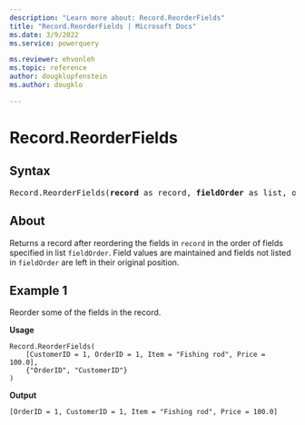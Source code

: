 ```yaml
---
description: "Learn more about: Record.ReorderFields"
title: "Record.ReorderFields | Microsoft Docs"
ms.date: 3/9/2022
ms.service: powerquery

ms.reviewer: ehvonleh
ms.topic: reference
author: dougklopfenstein
ms.author: dougklo

---
```

# Record.ReorderFields

## Syntax

<pre>
Record.ReorderFields(<b>record</b> as record, <b>fieldOrder</b> as list, optional <b>missingField</b> as nullable number) as record
</pre>
  
## About

Returns a record after reordering the fields in `record` in the order of fields specified in list `fieldOrder`. Field values are maintained and fields not listed in `fieldOrder` are left in their original position.

## Example 1

Reorder some of the fields in the record.

**Usage**

```powerquery-m
Record.ReorderFields(
    [CustomerID = 1, OrderID = 1, Item = "Fishing rod", Price = 100.0],
    {"OrderID", "CustomerID"}
)
```

**Output**

`[OrderID = 1, CustomerID = 1, Item = "Fishing rod", Price = 100.0]`
